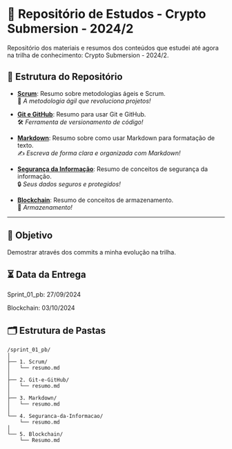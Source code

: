 # 🚀 Repositório de Estudos - Crypto Submersion - 2024/2

Repositório dos materiais e resumos dos conteúdos que estudei até agora na trilha de conhecimento: Crypto Submersion - 2024/2.

## 📂 Estrutura do Repositório

- **[Scrum](https://github.com/Alepaulas/sprint_01_pb/tree/main/1.%20Scrum)**: Resumo sobre metodologias ágeis e Scrum.  
  📌 *A metodologia ágil que revoluciona projetos!*
  
- **[Git e GitHub](https://github.com/Alepaulas/sprint_01_pb/tree/main/2.%20Git-e-GitHub)**: Resumo para usar Git e GitHub.  
  🛠 *Ferramenta de versionamento de código!*
  
- **[Markdown](https://github.com/Alepaulas/sprint_01_pb/tree/main/3.%20Markdown)**: Resumo sobre como usar Markdown para formatação de texto.  
  ✍️ *Escreva de forma clara e organizada com Markdown!*
  
- **[Segurança da Informação](https://github.com/Alepaulas/sprint_01_pb/tree/main/4.%20Seguranca-da-Informacao)**: Resumo de conceitos de segurança da informação.  
  🔒 *Seus dados seguros e protegidos!*
  
- **[Blockchain](https://github.com/Alepaulas/sprint_01_pb/tree/main/5.%20Blockchain)**: Resumo de conceitos de armazenamento.  
  💸 *Armazenamento!*

---

## 🎯 Objetivo

Demostrar através dos commits a minha evolução na trilha.

## ⏳ Data da Entrega
Sprint_01_pb: 27/09/2024

Blockchain: 03/10/2024

## 🗂 Estrutura de Pastas

```plaintext
/sprint_01_pb/
│
├── 1. Scrum/
│   └── resumo.md
│
├── 2. Git-e-GitHub/
│   └── resumo.md
│
├── 3. Markdown/
│   └── resumo.md
│
└── 4. Seguranca-da-Informacao/
    └── resumo.md
│
└── 5. Blockchain/
    └── Resumo.md
